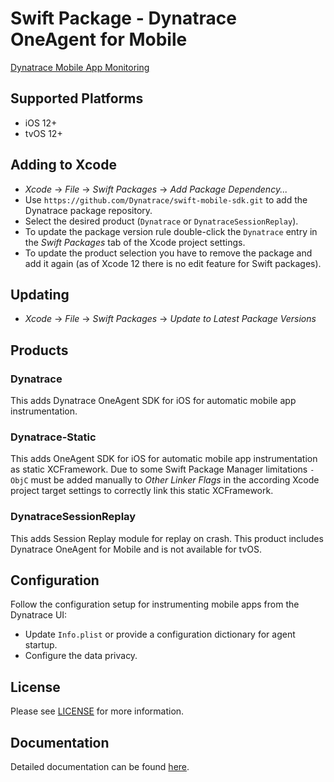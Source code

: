 # Swift Package - Dynatrace OneAgent for Mobile

[Dynatrace Mobile App Monitoring](https://www.dynatrace.com/platform/mobile-app-monitoring/)

## Supported Platforms
* iOS 12+
* tvOS 12+

## Adding to Xcode
* *Xcode* → *File* → *Swift Packages* → *Add Package Dependency...*
* Use `https://github.com/Dynatrace/swift-mobile-sdk.git` to add the Dynatrace package repository.
* Select the desired product (`Dynatrace` or `DynatraceSessionReplay`).
* To update the package version rule double-click the `Dynatrace` entry in the *Swift Packages* tab of the Xcode project settings.
* To update the product selection you have to remove the package and add it again (as of Xcode 12 there is no edit feature for Swift packages).

## Updating
* *Xcode* → *File* → *Swift Packages* → *Update to Latest Package Versions*

## Products

### Dynatrace
This adds Dynatrace OneAgent SDK for iOS for automatic mobile app instrumentation.

### Dynatrace-Static
This adds OneAgent SDK for iOS for automatic mobile app instrumentation as static XCFramework. Due to some Swift Package Manager limitations `-ObjC` must be added manually to _Other Linker Flags_ in the according Xcode project target settings to correctly link this static XCFramework.

### DynatraceSessionReplay
This adds Session Replay module for replay on crash. This product includes Dynatrace OneAgent for Mobile and is not available for tvOS.

## Configuration
Follow the configuration setup for instrumenting mobile apps from the Dynatrace UI:
* Update `Info.plist` or provide a configuration dictionary for agent startup.
* Configure the data privacy.

## License
Please see [LICENSE](https://github.com/Dynatrace/dem-license/blob/main/LICENSE.md) for more information.

## Documentation
Detailed documentation can be found [here](https://www.dynatrace.com/support/help/technology-support/operating-systems/ios/).